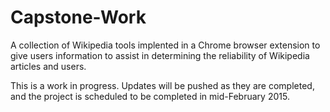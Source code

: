 Capstone-Work
=============

A collection of Wikipedia tools implented in a Chrome browser extension to give users information to assist in determining the reliability of Wikipedia articles and users.

This is a work in progress. Updates will be pushed as they are completed, and the project is scheduled to be completed in mid-February 2015.

